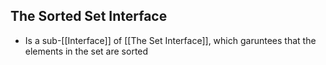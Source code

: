 ## The Sorted Set Interface
- Is a sub-[[Interface]] of [[The Set Interface]], which garuntees that the elements in the set are sorted
